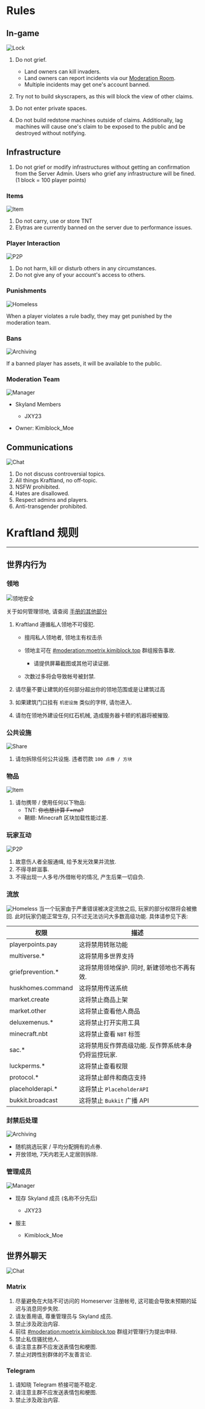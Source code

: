 # Rules

## In-game

![Lock](img/Minecraft/lock.svg)

1. Do not grief.
	- Land owners can kill invaders.
	- Land owners can report incidents via our [Moderation Room](https://matrix.to/#/#moderation:moetrix.kimiblock.top).
	- Multiple incidents may get one's account banned.

2. Try not to build skyscrapers, as this will block the view of other claims.
3. Do not enter private spaces.
4. Do not build redstone machines outside of claims. Additionally, lag machines will cause one's claim to be exposed to the public and be destroyed without notifying.

## Infrastructure

1. Do not grief or modify infrastructures without getting an confirmation from the Server Admin. Users who grief any infrastructure will be fined. (1 block = 100 player points)

### Items

![Item](img/Minecraft/gpsd-logo.svg)

1. Do not carry, use or store TNT
2. Elytras are currently banned on the server due to performance issues.

### Player Interaction

![P2P](img/Minecraft/accessories-character-map.svg)

1. Do not harm, kill or disturb others in any circumstances.
2. Do not give any of your account's access to others.

### Punishments

![Homeless](img/Minecraft/user-home.svg)

When a player violates a rule badly, they may get punished by the moderation team.

### Bans

![Archiving](img/Minecraft/archive.svg)

If a banned player has assets, it will be available to the public.

### Moderation Team

![Manager](img/Minecraft/manager.svg)

- Skyland Members
    * JXY23

- Owner: Kimiblock_Moe

## Communications

![Chat](img/Minecraft/firewall-config.svg)

1. Do not discuss controversial topics.
2. All things Kraftland, no off-topic.
3. NSFW prohibited.
4. Hates are disallowed.
5. Respect admins and players.
6. Anti-transgender prohibited.

# Kraftland 规则

---

## 世界内行为

### 领地

![领地安全](img/Minecraft/lock.svg)

关于如何管理领地, 请查阅 [手册的其他部分](https://kraftland.kimiblock.top/02-how-to.html)

1. Kraftland 遵循私人领地不可侵犯.
	- 擅闯私人领地者, 领地主有权击杀
	- 领地主可在 [#moderation:moetrix.kimiblock.top](https://matrix.to/#/#moderation:moetrix.kimiblock.top) 群组报告事故.
		* 请提供屏幕截图或其他可读证据.

	- 次数过多将会导致帐号被封禁.

2. 请尽量不要让建筑的任何部分超出你的领地范围或是让建筑过高
3. 如果建筑门口挂有 `机密设施` 类似的字样, 请勿进入.
4. 请勿在领地外建设任何红石机械, 造成服务器卡顿的机器将被摧毁.

### 公共设施

![Share](img/Minecraft/syncthing-gtk.svg)

1. 请勿拆除任何公共设施. 违者罚款 `100 点券 / 方块`

### 物品

![Item](img/Minecraft/gpsd-logo.svg)

1. 请勿携带 / 使用任何以下物品:
	- TNT: <del>你也想计算 F=ma?</del>
	- 鞘翅: Minecraft 区块加载性能过差.

### 玩家互动

![P2P](img/Minecraft/accessories-character-map.svg)

1. 故意伤人者全服通缉, 给予发光效果并流放.
2. 不得寻衅滋事.
3. 不得出现一人多号/外借帐号的情况, 产生后果一切自负.

### 流放
![Homeless](img/Minecraft/user-home.svg)
当一个玩家由于严重错误被决定流放之后, 玩家的部分权限将会被撤回. 此时玩家仍能正常生存, 只不过无法访问大多数高级功能. 具体请参见下表:

| 权限                | 描述                          |
| ----------------- | --------------------------- |
| playerpoints.pay  | 这将禁用转账功能                    |
| multiverse.*      | 这将禁用多世界支持                   |
| griefprevention.* | 这将禁用领地保护. 同时, 新建领地也不再有效.    |
| huskhomes.command | 这将禁用传送系统                    |
| market.create     | 这将禁止商品上架                    |
| market.other      | 这将禁止查看他人商品                  |
| deluxemenus.*     | 这将禁止打开实用工具                  |
| minecraft.nbt     | 这将禁止查看 `NBT` 标签             |
| sac.*             | 这将禁用反作弊高级功能. 反作弊系统本身仍将监控玩家. |
| luckperms.*       | 这将禁止查看权限                    |
| protocol.*        | 这将禁止邮件和商店支持                 |
| placeholderapi.*  | 这将禁止 `PlaceholderAPI`       |
| bukkit.broadcast  | 这将禁止 `Bukkit` 广播 API        |

### 封禁后处理

![Archiving](img/Minecraft/archive.svg)

- 随机挑选玩家 / 平均分配拥有的点券.
- 开放领地, 7天内若无人定居则拆除.

### 管理成员
![Manager](img/Minecraft/manager.svg)

- 现存 Skyland 成员 (名称不分先后)
	* JXY23

- 服主
	* Kimiblock_Moe

## 世界外聊天

![Chat](img/Minecraft/firewall-config.svg)

### Matrix
1. 尽量避免在大陆不可访问的 Homeserver 注册帐号, 这可能会导致未预期的延迟与消息同步失败.
2. 请友善用语, 尊重管理员与 Skyland 成员.
3. 禁止涉及政治内容.
4. 前往 [#moderation:moetrix.kimiblock.top](https://matrix.to/#/#moderation:moetrix.kimiblock.top) 群组对管理行为提出申辩.
5. 禁止私信骚扰他人.
6. 请注意主群不应发送表情包和梗图.
7. 禁止对跨性别群体的不友善言论.

### Telegram
1. 请知晓 Telegram 桥接可能不稳定.
2. 请注意主群不应发送表情包和梗图.
3. 禁止涉及政治内容.
